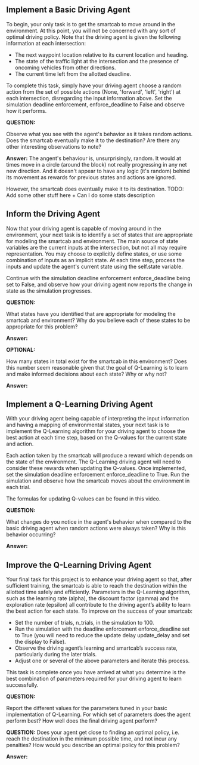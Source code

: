 ## Implement a Basic Driving Agent
To begin, your only task is to get the smartcab to move around in the environment. 
At this point, you will not be concerned with any sort of optimal driving policy. 
Note that the driving agent is given the following information at each intersection:

- The next waypoint location relative to its current location and heading.
- The state of the traffic light at the intersection and the presence of oncoming vehicles from other directions.
- The current time left from the allotted deadline.

To complete this task, simply have your driving agent choose a random action 
from the set of possible actions (None, 'forward', 'left', 'right') at each intersection, disregarding the input information above. 
Set the simulation deadline enforcement, enforce_deadline to False and observe how it performs.

**QUESTION:** 

Observe what you see with the agent's behavior as it takes random actions. 
Does the smartcab eventually make it to the destination? Are there any other interesting observations to note?

**Answer:**
The angent's behaviour is, unsurprisingly, random. It would at times move in a circle (around the block) not really progressing 
in any net new direction. And it doesn't appear to have any logic (it's random) behind its movement as rewards for previous states and actions are ignored.

However, the smartcab does eventually make it to its destination.
TODO: Add some other stuff here + Can I do some stats description

## Inform the Driving Agent
Now that your driving agent is capable of moving around in the environment, 
your next task is to identify a set of states that are appropriate for modeling the smartcab and environment. 
The main source of state variables are the current inputs at the intersection, but not all may require representation. 
You may choose to explicitly define states, or use some combination of inputs as an implicit state. At each time step, 
process the inputs and update the agent's current state using the self.state variable. 

Continue with the simulation deadline enforcement enforce_deadline being set to False, 
and observe how your driving agent now reports the change in state as the simulation progresses.

**QUESTION:** 

What states have you identified that are appropriate for modeling the smartcab and environment? 
Why do you believe each of these states to be appropriate for this problem?

**Answer:**

**OPTIONAL:** 

How many states in total exist for the smartcab in this environment? 
Does this number seem reasonable given that the goal of Q-Learning is to learn and make informed decisions about each state? Why or why not?

**Answer:**

## Implement a Q-Learning Driving Agent
With your driving agent being capable of interpreting the input information and having a mapping of environmental states, 
your next task is to implement the Q-Learning algorithm for your driving agent to choose the best action at each time step, 
based on the Q-values for the current state and action. 

Each action taken by the smartcab will produce a reward which depends on the state of the environment. 
The Q-Learning driving agent will need to consider these rewards when updating the Q-values. Once implemented, 
set the simulation deadline enforcement enforce_deadline to True. Run the simulation and observe how the smartcab moves about the environment in each trial.

The formulas for updating Q-values can be found in this video.

**QUESTION:**

What changes do you notice in the agent's behavior when compared to the basic driving agent when random actions were always taken? 
Why is this behavior occurring?

**Answer:**

## Improve the Q-Learning Driving Agent
Your final task for this project is to enhance your driving agent so that, after sufficient training, 
the smartcab is able to reach the destination within the allotted time safely and efficiently. 
Parameters in the Q-Learning algorithm, such as the learning rate (alpha), 
the discount factor (gamma) and the exploration rate (epsilon) all contribute to the driving agent’s ability to learn the best action for each state. 
To improve on the success of your smartcab:

- Set the number of trials, n_trials, in the simulation to 100.
- Run the simulation with the deadline enforcement enforce_deadline set to True (you will need to reduce the update delay update_delay and set the display to False).
- Observe the driving agent’s learning and smartcab’s success rate, particularly during the later trials.
- Adjust one or several of the above parameters and iterate this process.

This task is complete once you have arrived at what you determine is the best combination of parameters required for your driving agent to learn successfully.

**QUESTION:** 

Report the different values for the parameters tuned in your basic implementation of Q-Learning. 
For which set of parameters does the agent perform best? How well does the final driving agent perform?

**QUESTION:**
Does your agent get close to finding an optimal policy, i.e. reach the destination in the minimum possible time, 
and not incur any penalties? How would you describe an optimal policy for this problem?

**Answer:**